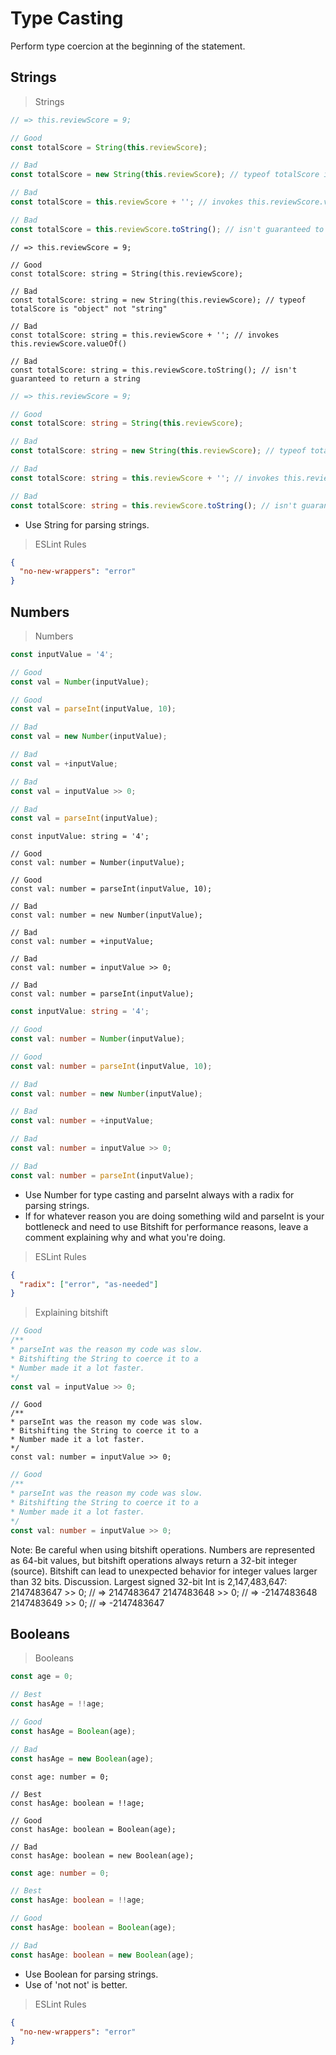 # Type Casting

Perform type coercion at the beginning of the statement.

## Strings

> Strings

```javascript
// => this.reviewScore = 9;

// Good
const totalScore = String(this.reviewScore);

// Bad
const totalScore = new String(this.reviewScore); // typeof totalScore is "object" not "string"

// Bad
const totalScore = this.reviewScore + ''; // invokes this.reviewScore.valueOf()

// Bad
const totalScore = this.reviewScore.toString(); // isn't guaranteed to return a string
```

```javascript--flow
// => this.reviewScore = 9;

// Good
const totalScore: string = String(this.reviewScore);

// Bad
const totalScore: string = new String(this.reviewScore); // typeof totalScore is "object" not "string"

// Bad
const totalScore: string = this.reviewScore + ''; // invokes this.reviewScore.valueOf()

// Bad
const totalScore: string = this.reviewScore.toString(); // isn't guaranteed to return a string
```

```typescript
// => this.reviewScore = 9;

// Good
const totalScore: string = String(this.reviewScore);

// Bad
const totalScore: string = new String(this.reviewScore); // typeof totalScore is "object" not "string"

// Bad
const totalScore: string = this.reviewScore + ''; // invokes this.reviewScore.valueOf()

// Bad
const totalScore: string = this.reviewScore.toString(); // isn't guaranteed to return a string
```

* Use String for parsing strings.

> ESLint Rules

```json
{
  "no-new-wrappers": "error"
}
```

## Numbers

> Numbers

```javascript
const inputValue = '4';

// Good
const val = Number(inputValue);

// Good
const val = parseInt(inputValue, 10);

// Bad
const val = new Number(inputValue);

// Bad
const val = +inputValue;

// Bad
const val = inputValue >> 0;

// Bad
const val = parseInt(inputValue);
```

```javascript--flow
const inputValue: string = '4';

// Good
const val: number = Number(inputValue);

// Good
const val: number = parseInt(inputValue, 10);

// Bad
const val: number = new Number(inputValue);

// Bad
const val: number = +inputValue;

// Bad
const val: number = inputValue >> 0;

// Bad
const val: number = parseInt(inputValue);
```

```typescript
const inputValue: string = '4';

// Good
const val: number = Number(inputValue);

// Good
const val: number = parseInt(inputValue, 10);

// Bad
const val: number = new Number(inputValue);

// Bad
const val: number = +inputValue;

// Bad
const val: number = inputValue >> 0;

// Bad
const val: number = parseInt(inputValue);
```

* Use Number for type casting and parseInt always with a radix for parsing strings. 
* If for whatever reason you are doing something wild and parseInt is your bottleneck and need to use Bitshift for performance reasons, leave a comment explaining why and what you're doing.

> ESLint Rules

```json
{
  "radix": ["error", "as-needed"]
}
```

> Explaining bitshift

```javascript
// Good
/**
* parseInt was the reason my code was slow.
* Bitshifting the String to coerce it to a
* Number made it a lot faster.
*/
const val = inputValue >> 0;
```

```javascript--flow
// Good
/**
* parseInt was the reason my code was slow.
* Bitshifting the String to coerce it to a
* Number made it a lot faster.
*/
const val: number = inputValue >> 0;
```

```typescript
// Good
/**
* parseInt was the reason my code was slow.
* Bitshifting the String to coerce it to a
* Number made it a lot faster.
*/
const val: number = inputValue >> 0;
```

<aside>
Note: Be careful when using bitshift operations. Numbers are represented as 64-bit values, but bitshift operations always return a 32-bit integer (source). Bitshift can lead to unexpected behavior for integer values larger than 32 bits. Discussion. Largest signed 32-bit Int is 2,147,483,647:
2147483647 >> 0; // => 2147483647
2147483648 >> 0; // => -2147483648
2147483649 >> 0; // => -2147483647
</aside>

## Booleans

> Booleans

```javascript
const age = 0;

// Best
const hasAge = !!age;

// Good
const hasAge = Boolean(age);

// Bad
const hasAge = new Boolean(age);
```

```javascript--flow
const age: number = 0;

// Best
const hasAge: boolean = !!age;

// Good
const hasAge: boolean = Boolean(age);

// Bad
const hasAge: boolean = new Boolean(age);
```

```typescript
const age: number = 0;

// Best
const hasAge: boolean = !!age;

// Good
const hasAge: boolean = Boolean(age);

// Bad
const hasAge: boolean = new Boolean(age);
```

* Use Boolean for parsing strings.
* Use of 'not not' is better.

> ESLint Rules

```json
{
  "no-new-wrappers": "error"
}
```
